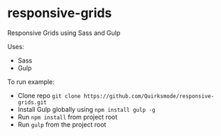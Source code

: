 responsive-grids
================

Responsive Grids using Sass and Gulp

Uses:

* Sass
* Gulp


To run example:

* Clone repo `git clone https://github.com/Quirksmode/responsive-grids.git`
* Install Gulp globally using `npm install gulp -g`
* Run `npm install` from project root
* Run `gulp` from the project root